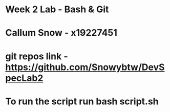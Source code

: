 # Week 2 Lab - Bash & Git
# Callum Snow - x19227451
# git repos link - https://github.com/Snowybtw/DevSpecLab2
# To run the script run bash script.sh